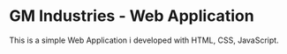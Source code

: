 # GM Industries - Web Application
This is a simple Web Application i developed with HTML, CSS, JavaScript.
